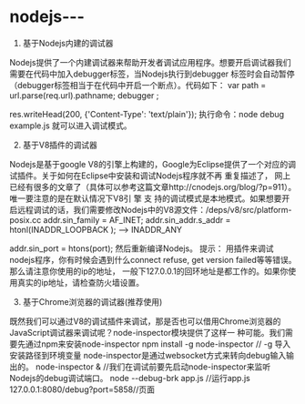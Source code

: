 nodejs---
=========

1. 基于Nodejs内建的调试器

  Nodejs提供了一个内建调试器来帮助开发者调试应用程序。想要开启调试器我们需要在代码中加入debugger标签，当Nodejs执行到debugger   标签时会自动暂停（debugger标签相当于在代码中开启一个断点）。代码如下：
  var path = url.parse(req.url).pathname;
  debugger
  ;

  res.writeHead(200, {'Content-Type': 'text/plain'});
  执行命令：node debug example.js 就可以进入调试模式。

2. 基于V8插件的调试器

  Nodejs是基于google V8的引擎上构建的，Google为Eclipse提供了一个对应的调试插件。关于如何在Eclipse中安装和调试Nodejs程序就不再  重复描述了， 网上已经有很多的文章了（具体可以参考这篇文章http://cnodejs.org/blog/?p=911）。唯一要注意的是在默认情况下V8引   擎  支 持的调试模式是本地模式。如果想要开启远程调试的话，我们需要修改Nodejs中的V8源文件：/deps/v8/src/platform- posix.cc
    addr.sin_family = AF_INET;
    addr.sin_addr.s_addr = htonl(INADDR_LOOPBACK
  ); --> INADDR_ANY
    
  addr.sin_port = htons(port);
  然后重新编译Nodejs。
  提示：
  用插件来调试nodejs程序，你有时候会遇到什么connect refuse, get version failed等等错误。那么请注意你使用的ip的地址，          一般下127.0.0.1的回环地址是都工作的。如果你使用真实的ip地址，请检查防火墙设置。
  
3. 基于Chrome浏览器的调试器(推荐使用)

  既然我们可以通过V8的调试插件来调试，那是否也可以借用Chrome浏览器的JavaScript调试器来调试呢？node-inspector模块提供了这样一   种可能。我们需要先通过npm来安装node-inspector
  npm install -g node-inspector  // -g 导入安装路径到环境变量 node-inspector是通过websocket方式来转向debug输入输出的。
  node-inspector &   //我们在调试前要先启动node-inspector来监听Nodejs的debug调试端口。
  node --debug-brk app.js //运行app.js
  127.0.0.1:8080/debug?port=5858//页面
